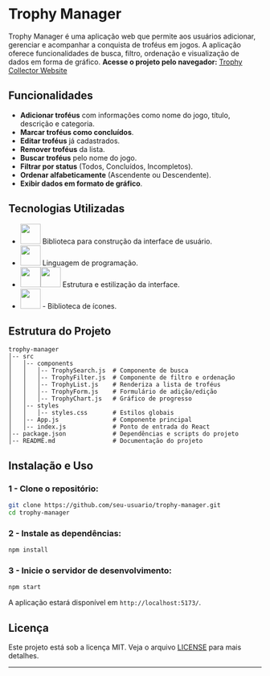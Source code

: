 # Trophy Manager

Trophy Manager é uma aplicação web que permite aos usuários adicionar, gerenciar e acompanhar a conquista de troféus em jogos. A aplicação oferece funcionalidades de busca, filtro, ordenação e visualização de dados em forma de gráfico.
**Acesse o projeto pelo navegador:** [Trophy Collector Website](https://trophy-collector-website.vercel.app/)

## Funcionalidades

- **Adicionar troféus** com informações como nome do jogo, título, descrição e categoria.
- **Marcar troféus como concluídos**.
- **Editar troféus** já cadastrados.
- **Remover troféus** da lista.
- **Buscar troféus** pelo nome do jogo.
- **Filtrar por status** (Todos, Concluídos, Incompletos).
- **Ordenar alfabeticamente** (Ascendente ou Descendente).
- **Exibir dados em formato de gráfico**.

## Tecnologias Utilizadas

- <img src="https://cdn.jsdelivr.net/gh/devicons/devicon@latest/icons/react/react-original-wordmark.svg" width="40" height="40"/> Biblioteca para construção da interface de usuário.
- <img src="https://cdn.jsdelivr.net/gh/devicons/devicon@latest/icons/javascript/javascript-plain.svg" width="40" height="40"/> Linguagem de programação.
- <img src="https://cdn.jsdelivr.net/gh/devicons/devicon@latest/icons/html5/html5-original-wordmark.svg" width="40" height="40"/><img src="https://cdn.jsdelivr.net/gh/devicons/devicon@latest/icons/css3/css3-original-wordmark.svg" width="40" height="40"/> Estrutura e estilização da interface.
- <img src="https://cdn.jsdelivr.net/gh/devicons/devicon@latest/icons/bootstrap/bootstrap-original-wordmark.svg" width="40" height="40"/> - Biblioteca de ícones.


## Estrutura do Projeto
```
trophy-manager
│-- src
│   │-- components
│   │   │-- TrophySearch.js  # Componente de busca
│   │   │-- TrophyFilter.js  # Componente de filtro e ordenação
│   │   │-- TrophyList.js    # Renderiza a lista de troféus
│   │   │-- TrophyForm.js    # Formulário de adição/edição
│   │   │-- TrophyChart.js   # Gráfico de progresso
│   │-- styles
│   │   │-- styles.css       # Estilos globais
│   │-- App.js               # Componente principal
│   │-- index.js             # Ponto de entrada do React
│-- package.json             # Dependências e scripts do projeto
│-- README.md                # Documentação do projeto
```

##  Instalação e Uso
### 1 - Clone o repositório:
```sh
git clone https://github.com/seu-usuario/trophy-manager.git
cd trophy-manager
```
### 2 - Instale as dependências:
```sh
npm install
```
### 3 - Inicie o servidor de desenvolvimento:
```sh
npm start
```
A aplicação estará disponível em `http://localhost:5173/`.



## Licença
Este projeto está sob a licença MIT. Veja o arquivo [LICENSE](LICENSE) para mais detalhes.

---


